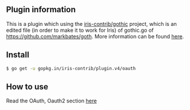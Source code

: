 ## Plugin information

This is a plugin which using the [iris-contrib/gothic](https://github.com/iris-contrib/gothic) project, which is an edited file (in order to make it to work for Iris) of gothic.go of https://github.com/markbates/goth. More information can be found [here](https://github.com/iris-contrib/gothic).

## Install

```sh
$ go get -u gopkg.in/iris-contrib/plugin.v4/oauth
```

## How to use

Read the OAuth, Oauth2 section [here](https://kataras.gitbooks.io/iris/content/plugin-oauth.html)

